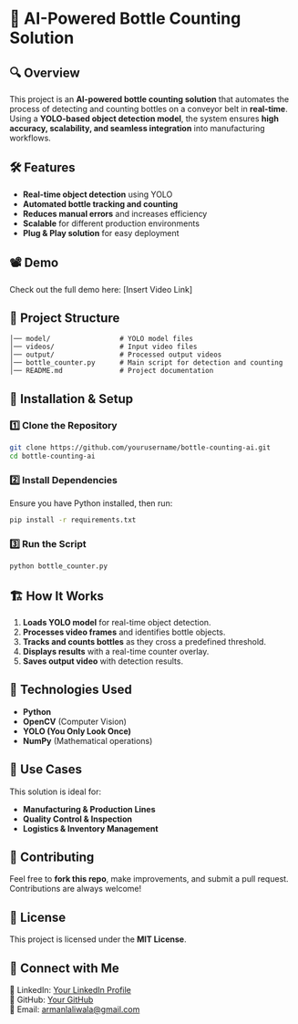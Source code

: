 # 🚀 AI-Powered Bottle Counting Solution

## 🔍 Overview
This project is an **AI-powered bottle counting solution** that automates the process of detecting and counting bottles on a conveyor belt in **real-time**. Using a **YOLO-based object detection model**, the system ensures **high accuracy, scalability, and seamless integration** into manufacturing workflows.

## 🛠️ Features
- **Real-time object detection** using YOLO
- **Automated bottle tracking and counting**
- **Reduces manual errors** and increases efficiency
- **Scalable** for different production environments
- **Plug & Play solution** for easy deployment

## 📽️ Demo
Check out the full demo here: [Insert Video Link]

## 📂 Project Structure
```
│── model/                 # YOLO model files
│── videos/                # Input video files
│── output/                # Processed output videos
│── bottle_counter.py      # Main script for detection and counting
│── README.md              # Project documentation
```

## 🔧 Installation & Setup
### 1️⃣ Clone the Repository
```bash
git clone https://github.com/yourusername/bottle-counting-ai.git
cd bottle-counting-ai
```
### 2️⃣ Install Dependencies
Ensure you have Python installed, then run:
```bash
pip install -r requirements.txt
```
### 3️⃣ Run the Script
```bash
python bottle_counter.py
```

## 🏗️ How It Works
1. **Loads YOLO model** for real-time object detection.
2. **Processes video frames** and identifies bottle objects.
3. **Tracks and counts bottles** as they cross a predefined threshold.
4. **Displays results** with a real-time counter overlay.
5. **Saves output video** with detection results.

## 🔗 Technologies Used
- **Python**
- **OpenCV** (Computer Vision)
- **YOLO (You Only Look Once)**
- **NumPy** (Mathematical operations)

## 🎯 Use Cases
This solution is ideal for:
- **Manufacturing & Production Lines**
- **Quality Control & Inspection**
- **Logistics & Inventory Management**

## 🤝 Contributing
Feel free to **fork this repo**, make improvements, and submit a pull request. Contributions are always welcome!

## 📜 License
This project is licensed under the **MIT License**.

## 📢 Connect with Me
🔹 LinkedIn: [Your LinkedIn Profile](https://www.linkedin.com/in/armanlaliwala/)  
🔹 GitHub: [Your GitHub]([github.com/Armanlaliwala])  
🔹 Email: armanlaliwala@gmail.com
